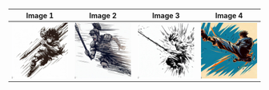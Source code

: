| Image 1 | Image 2 | Image 3 | Image 4 |
| ------- | ------- | ------- | ------- |
| ![Alt text](assets/1.jpg) | ![Alt text](assets/2.jpg) | ![Alt text](assets/3.jpg) | ![Alt text](assets/4.jpg) |